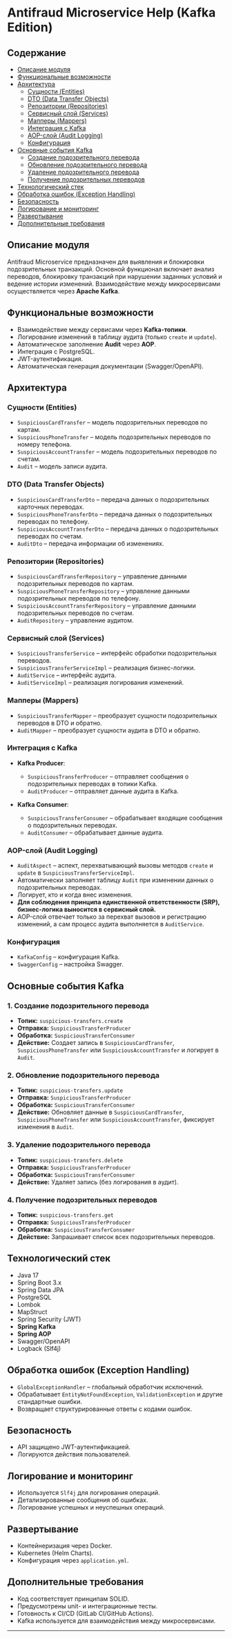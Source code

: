 # Antifraud Microservice Help (Kafka Edition)

## Содержание
- [Описание модуля](#описание-модуля)
- [Функциональные возможности](#функциональные-возможности)
- [Архитектура](#архитектура)
    - [Сущности (Entities)](#сущности-entities)
    - [DTO (Data Transfer Objects)](#dto-data-transfer-objects)
    - [Репозитории (Repositories)](#репозитории-repositories)
    - [Сервисный слой (Services)](#сервисный-слой-services)
    - [Мапперы (Mappers)](#мапперы-mappers)
    - [Интеграция с Kafka](#интеграция-с-kafka)
    - [AOP-слой (Audit Logging)](#aop-слой-audit-logging)
    - [Конфигурация](#конфигурация)
- [Основные события Kafka](#основные-события-kafka)
    - [Создание подозрительного перевода](#1-создание-подозрительного-перевода)
    - [Обновление подозрительного перевода](#2-обновление-подозрительного-перевода)
    - [Удаление подозрительного перевода](#3-удаление-подозрительного-перевода)
    - [Получение подозрительных переводов](#4-получение-подозрительных-переводов)
- [Технологический стек](#технологический-стек)
- [Обработка ошибок (Exception Handling)](#обработка-ошибок-exception-handling)
- [Безопасность](#безопасность)
- [Логирование и мониторинг](#логирование-и-мониторинг)
- [Развертывание](#развертывание)
- [Дополнительные требования](#дополнительные-требования)

## Описание модуля
Antifraud Microservice предназначен для выявления и блокировки подозрительных транзакций. Основной функционал включает анализ переводов, блокировку транзакций при нарушении заданных условий и ведение истории изменений. Взаимодействие между микросервисами осуществляется через **Apache Kafka**.

## Функциональные возможности
- Взаимодействие между сервисами через **Kafka-топики**.
- Логирование изменений в таблицу аудита (только `create` и `update`).
- Автоматическое заполнение **Audit** через **AOP**.
- Интеграция с PostgreSQL.
- JWT-аутентификация.
- Автоматическая генерация документации (Swagger/OpenAPI).

## Архитектура
### Сущности (Entities)
- `SuspiciousCardTransfer` – модель подозрительных переводов по картам.
- `SuspiciousPhoneTransfer` – модель подозрительных переводов по номеру телефона.
- `SuspiciousAccountTransfer` – модель подозрительных переводов по счетам.
- `Audit` – модель записи аудита.

### DTO (Data Transfer Objects)
- `SuspiciousCardTransferDto` – передача данных о подозрительных карточных переводах.
- `SuspiciousPhoneTransferDto` – передача данных о подозрительных переводах по телефону.
- `SuspiciousAccountTransferDto` – передача данных о подозрительных переводах по счетам.
- `AuditDto` – передача информации об изменениях.

### Репозитории (Repositories)
- `SuspiciousCardTransferRepository` – управление данными подозрительных переводов по картам.
- `SuspiciousPhoneTransferRepository` – управление данными подозрительных переводов по телефону.
- `SuspiciousAccountTransferRepository` – управление данными подозрительных переводов по счетам.
- `AuditRepository` – управление аудитом.

### Сервисный слой (Services)
- `SuspiciousTransferService` – интерфейс обработки подозрительных переводов.
- `SuspiciousTransferServiceImpl` – реализация бизнес-логики.
- `AuditService` – интерфейс аудита.
- `AuditServiceImpl` – реализация логирования изменений.

### Мапперы (Mappers)
- `SuspiciousTransferMapper` – преобразует сущности подозрительных переводов в DTO и обратно.
- `AuditMapper` – преобразует сущности аудита в DTO и обратно.

### Интеграция с Kafka
- **Kafka Producer**:
    - `SuspiciousTransferProducer` – отправляет сообщения о подозрительных переводах в топики Kafka.
    - `AuditProducer` – отправляет данные аудита в Kafka.

- **Kafka Consumer**:
    - `SuspiciousTransferConsumer` – обрабатывает входящие сообщения о подозрительных переводах.
    - `AuditConsumer` – обрабатывает данные аудита.

### AOP-слой (Audit Logging)
- `AuditAspect` – аспект, перехватывающий вызовы методов `create` и `update` в `SuspiciousTransferServiceImpl`.
- Автоматически заполняет таблицу `Audit` при изменении данных о подозрительных переводах.
- Логирует, кто и когда внес изменения.
- **Для соблюдения принципа единственной ответственности (SRP), бизнес-логика выносится в сервисный слой.**
- AOP-слой отвечает только за перехват вызовов и регистрацию изменений, а сам процесс аудита выполняется в `AuditService`.

### Конфигурация
- `KafkaConfig` – конфигурация Kafka.
- `SwaggerConfig` – настройка Swagger.

## Основные события Kafka
### 1. Создание подозрительного перевода
- **Топик:** `suspicious-transfers.create`
- **Отправка:** `SuspiciousTransferProducer`
- **Обработка:** `SuspiciousTransferConsumer`
- **Действие:** Создает запись в `SuspiciousCardTransfer`, `SuspiciousPhoneTransfer` или `SuspiciousAccountTransfer` и логирует в `Audit`.

### 2. Обновление подозрительного перевода
- **Топик:** `suspicious-transfers.update`
- **Отправка:** `SuspiciousTransferProducer`
- **Обработка:** `SuspiciousTransferConsumer`
- **Действие:** Обновляет данные в `SuspiciousCardTransfer`, `SuspiciousPhoneTransfer` или `SuspiciousAccountTransfer`, фиксирует изменения в `Audit`.

### 3. Удаление подозрительного перевода
- **Топик:** `suspicious-transfers.delete`
- **Отправка:** `SuspiciousTransferProducer`
- **Обработка:** `SuspiciousTransferConsumer`
- **Действие:** Удаляет запись (без логирования в аудит).

### 4. Получение подозрительных переводов
- **Топик:** `suspicious-transfers.get`
- **Отправка:** `SuspiciousTransferProducer`
- **Обработка:** `SuspiciousTransferConsumer`
- **Действие:** Запрашивает список всех подозрительных переводов.

## Технологический стек
- Java 17
- Spring Boot 3.x
- Spring Data JPA
- PostgreSQL
- Lombok
- MapStruct
- Spring Security (JWT)
- **Spring Kafka**
- **Spring AOP**
- Swagger/OpenAPI
- Logback (Slf4j)

## Обработка ошибок (Exception Handling)
- `GlobalExceptionHandler` – глобальный обработчик исключений.
- Обрабатывает `EntityNotFoundException`, `ValidationException` и другие стандартные ошибки.
- Возвращает структурированные ответы с кодами ошибок.

## Безопасность
- API защищено JWT-аутентификацией.
- Логируются действия пользователей.

## Логирование и мониторинг
- Используется `Slf4j` для логирования операций.
- Детализированные сообщения об ошибках.
- Логирование успешных и неуспешных операций.

## Развертывание
- Контейнеризация через Docker.
- Kubernetes (Helm Charts).
- Конфигурация через `application.yml`.

## Дополнительные требования
- Код соответствует принципам SOLID.
- Предусмотрены unit- и интеграционные тесты.
- Готовность к CI/CD (GitLab CI/GitHub Actions).
- Kafka используется для взаимодействия между микросервисами.

---

